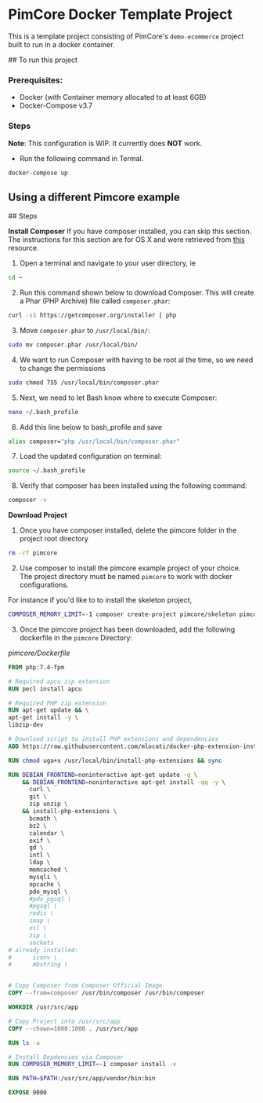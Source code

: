 # PimCore Docker Template Project

This is a template project consisting of PimCore's `demo-ecommerce` project built to run in a docker container.

## To run this project

### Prerequisites:
- Docker (with Container memory allocated to at least 6GB)
- Docker-Compose v3.7

### Steps
**Note**: This configuration is WIP. It currently does **NOT** work.
- Run the following command in Termal. 

```sh 
docker-compose up
```

## Using a different Pimcore example

## Steps

**Install Composer**
If you have composer installed, you can skip this section.
The instructions for this section are for OS X and were retrieved from [this](https://duvien.com/blog/installing-composer-mac-osx) resource.
1. Open a terminal and navigate to your user directory, ie 

```sh
cd ~
```

2. Run this command shown below to download Composer. This will create a Phar (PHP Archive) file called `composer.phar`:

```sh
curl -sS https://getcomposer.org/installer | php
```
3. Move `composer.phar` to `/usr/local/bin/`:

```sh
sudo mv composer.phar /usr/local/bin/
```

4. We want to run Composer with having to be root al the time, so we need to change the permissions

```sh
sudo chmod 755 /usr/local/bin/composer.phar
```

5. Next, we need to let Bash know where to execute Composer:  

```sh
nano ~/.bash_profile
```

6. Add this line below to bash_profile and save

```sh
alias composer="php /usr/local/bin/composer.phar"
```

7. Load the updated configuration on terminal:

```sh
source ~/.bash_profile
```

8. Verify that composer has been installed using the following command:

```sh
composer -v
```

**Download Project**
1. Once you have composer installed, delete the pimcore folder in the project root directory

```sh
rm -rf pimcore
```

2. Use composer to install the pimcore example project of your choice. The project directory must be named `pimcore` to work with docker configurations.

For instance if you'd like to to install the skeleton project, 

``` sh
COMPOSER_MEMORY_LIMIT=-1 composer create-project pimcore/skeleton pimcore
```

3. Once the pimcore project has been downloaded, add the following dockerfile in the `pimcore` Directory:

_pimcore/Dockerfile_
```Dockerfile
FROM php:7.4-fpm

# Required apcu zip extension
RUN pecl install apcu

# Required PHP zip extension
RUN apt-get update && \
apt-get install -y \
libzip-dev

# Download script to install PHP extensions and dependencies
ADD https://raw.githubusercontent.com/mlocati/docker-php-extension-installer/master/install-php-extensions /usr/local/bin/

RUN chmod uga+x /usr/local/bin/install-php-extensions && sync

RUN DEBIAN_FRONTEND=noninteractive apt-get update -q \
    && DEBIAN_FRONTEND=noninteractive apt-get install -qq -y \
      curl \
      git \
      zip unzip \
    && install-php-extensions \
      bcmath \
      bz2 \
      calendar \
      exif \
      gd \
      intl \
      ldap \
      memcached \
      mysqli \
      opcache \
      pdo_mysql \
      #pdo_pgsql \
      #pgsql \
      redis \
      soap \
      xsl \
      zip \
      sockets
# already installed:
#      iconv \
#      mbstring \


# Copy Composer from Composer Official Image
COPY --from=composer /usr/bin/composer /usr/bin/composer

WORKDIR /usr/src/app

# Copy Project into /usr/src/app
COPY --chown=1000:1000 . /usr/src/app

RUN ls -a 

# Install Depdencies via Composer
RUN COMPOSER_MEMORY_LIMIT=-1 composer install -v 

RUN PATH=$PATH:/usr/src/app/vendor/bin:bin

EXPOSE 9000
```